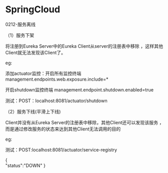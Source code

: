 # SpringCloud

0212-服务离线

（1）服务下架

将注册到Eureka Server中的Eureka Client从server的注册表中移除
，这样其他Client就无法发现该Client了。

eg:

添加actuator监控：开启所有监控终端
management.endpoints.web.exposure.include=*

开启shutdown监控终端
management.endpoint.shutdown.enabled=true

测试：POST：localhost:8081/actuator/shutdown

（2）服务下线(平滑上下线)

Client并没有从Eureka Server的注册表中移除，其他Client还可以发现该服务
，而是通过修改服务的状态来达到其他Client无法调用的目的

eg:

测试：POST:localhost:8081/actuator/service-registry

{   
  "status":"DOWN"
}